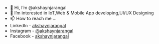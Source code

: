 - 👋 Hi, I’m @akshaynjarangal
- 👀 I’m interested in IoT,Web & Mobile App developing,UI/UX Designing
- 📫 How to reach me ...
- LinkedIn - [akshaynjarangal](https://linkedin.com/in/akshay-njarangal)
- Instagram - [@akshaynjarangal](https://instagram.com/akshaynjarangal)
- Facebook - [akshaynjarangal](https://facebook.com/akshaynjarangal)

<!---
akshaynjarangal/akshaynjarangal is a ✨ special ✨ repository because its `README.md` (this file) appears on your GitHub profile.
You can click the Preview link to take a look at your changes.
--->
